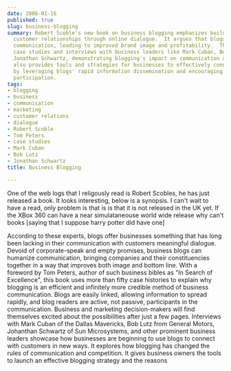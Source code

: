 ```yaml
---
date: 2006-01-16
published: true
slug: business-blogging
summary: Robert Scoble's new book on business blogging emphasizes building meaningful
  customer relationships through online dialogue.  It argues that blogs humanize corporate
  communication, leading to improved brand image and profitability.  The book includes
  case studies and interviews with business leaders like Mark Cuban, Bob Lutz, and
  Jonathan Schwartz, demonstrating blogging's impact on communication and competition.  It
  also provides tools and strategies for businesses to effectively connect with customers
  by leveraging blogs' rapid information dissemination and encouraging active reader
  participation.
tags:
- blogging
- business
- communication
- marketing
- customer relations
- dialogue
- Robert Scoble
- Tom Peters
- case studies
- Mark Cuban
- Bob Lutz
- Jonathan Schwartz
title: Business Blogging

---
```

One of the web logs that I religously read is Robert Scobles, he has just released a book.  It looks interesting, below is a synopsis.  I can't wait to have a read, only problem is that is is that it is not released in the UK yet.  If the XBox 360 can have a near simulataneouse world wide release why can't books [saying that I suppose harry potter did have one]<p />According to these experts, blogs offer businesses something that has long been lacking in their communication with customers meaningful dialogue. Devoid of corporate-speak and empty promises, business blogs can humanize communication, bringing companies and their constituencies together in a way that improves both image and bottom line. With a foreword by Tom Peters, author of such business bibles as "In Search of Excellence", this book uses more than fifty case histories to explain why blogging is an efficient and infinitely more credible method of business communication. Blogs are easily linked, allowing information to spread rapidly, and blog readers are active, not passive, participants in the communication. Business and marketing decision-makers will find themselves excited about the possibilities after just a few pages. Interviews with Mark Cuban of the Dallas Mavericks, Bob Lutz from General Motors, Johanthan Schwartz of Sun Microsystems, and other prominent business leaders showcase how businesses are beginning to use blogs to connect with customers in new ways. It explores how blogging has changed the rules of communication and competition. It gives business owners the tools to launch an effective blogging strategy and the reasons<p />

